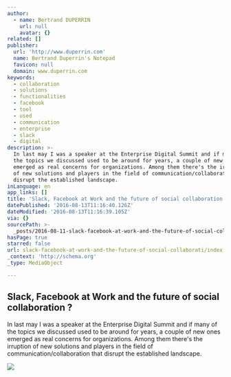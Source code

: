 ```yaml
---
author:
  - name: Bertrand DUPERRIN
    url: null
    avatar: {}
related: []
publisher:
  url: 'http://www.duperrin.com'
  name: Bertrand Duperrin's Notepad
  favicon: null
  domain: www.duperrin.com
keywords:
  - collaboration
  - solutions
  - functionalities
  - facebook
  - tool
  - used
  - communication
  - enterprise
  - slack
  - digital
description: >-
  In last may I was a speaker at the Enterprise Digital Summit and if many of
  the topics we discussed used to be around for years, a couple of new ones
  emerged as real concerns for organizations. Among them there's the irruption
  of new solutions and players in the field of communication/collaboration that
  disrupt the established landscape.
inLanguage: en
app_links: []
title: 'Slack, Facebook at Work and the future of social collaboration ?'
datePublished: '2016-08-13T11:16:40.126Z'
dateModified: '2016-08-13T11:16:39.105Z'
via: {}
sourcePath: >-
  _posts/2016-08-11-slack-facebook-at-work-and-the-future-of-social-collaborati.md
hasPage: true
starred: false
url: slack-facebook-at-work-and-the-future-of-social-collaborati/index.html
_context: 'http://schema.org'
_type: MediaObject

---
```

<article style=""><h1>Slack, Facebook at Work and the future of social collaboration ?</h1><p>In last may I was a speaker at the Enterprise Digital Summit and if many of the topics we discussed used to be around for years, a couple of new ones emerged as real concerns for organizations. Among them there's the irruption of new solutions and players in the field of communication/collaboration that disrupt the established landscape.</p><img src="http://i2.wp.com/www.duperrin.com/english/wp-content/uploads/2016/06/shutterstock_415895407.jpg?fit=1000%2C764" /></article>